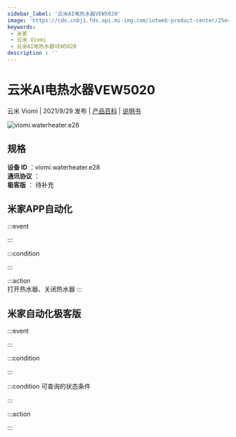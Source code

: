 ```yaml
---
sidebar_label: '云米AI电热水器VEW5020'
image: 'https://cdn.cnbj1.fds.api.mi-img.com/iotweb-product-center/25ec699bc3a9d6b7d9658dce8f0f7118_1629882693832.png?GalaxyAccessKeyId=AKVGLQWBOVIRQ3XLEW&Expires=9223372036854775807&Signature=yN1HHMCqyNCuaJr0hWaawlHn9z4='
keywords: 
 - 米家
 - 云米 Viomi
 - 云米AI电热水器VEW5020
description : ''
---
```

# 云米AI电热水器VEW5020

云米 Viomi | 2021/9/29 发布 | [产品百科](https://home.mi.com/webapp/content/baike/product/index.html?model=viomi.waterheater.e28/) | [说明书](https://home.mi.com/views/introduction.html?model=viomi.waterheater.e28&region=cn)

![viomi.waterheater.e28](https://cdn.cnbj1.fds.api.mi-img.com/iotweb-product-center/25ec699bc3a9d6b7d9658dce8f0f7118_1629882693832.png?GalaxyAccessKeyId=AKVGLQWBOVIRQ3XLEW&Expires=9223372036854775807&Signature=yN1HHMCqyNCuaJr0hWaawlHn9z4=)

## 规格  
> 
**设备 ID** ：viomi.waterheater.e28  
**通讯协议** ：  
**极客版**  ： 待补充 


## 米家APP自动化  

:::event  

:::

:::condition  

:::

:::action   
打开热水器、关闭热水器
:::

## 米家自动化极客版  

:::event  

:::

:::condition  

:::

:::condition 可查询的状态条件  

:::

:::action  

:::

        
